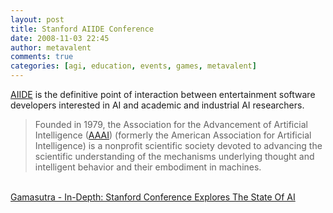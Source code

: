 ```yaml
---
layout: post
title: Stanford AIIDE Conference
date: 2008-11-03 22:45
author: metavalent
comments: true
categories: [agi, education, events, games, metavalent]
---
```

<a href="https://www.aiide.org/">AIIDE</a> is the definitive point of interaction between entertainment software developers interested in AI and academic and industrial AI researchers.<br /><blockquote>Founded in 1979, the Association for the Advancement of Artificial
Intelligence (<a href="https://www.aaai.org/">AAAI</a>) (formerly the American Association for Artificial
Intelligence) is a nonprofit scientific society devoted to advancing
the scientific understanding of the mechanisms underlying thought and
intelligent behavior and their embodiment in machines.<br /></blockquote><br /><a href="https://www.gamasutra.com/php-bin/news_index.php?story=20917">Gamasutra - In-Depth: Stanford Conference Explores The State Of AI</a><br /><blockquote></blockquote>
